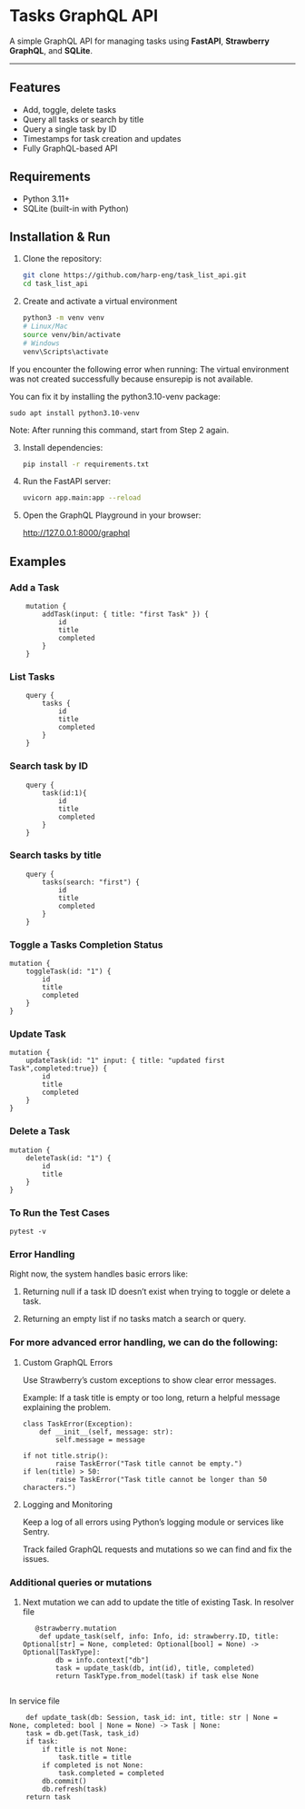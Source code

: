 # Tasks GraphQL API

A simple GraphQL API for managing tasks using **FastAPI**, **Strawberry GraphQL**, and **SQLite**.

---
## Features

- Add, toggle, delete tasks
- Query all tasks or search by title
- Query a single task by ID
- Timestamps for task creation and updates
- Fully GraphQL-based API

## Requirements

- Python 3.11+
- SQLite (built-in with Python)

## Installation & Run

1. Clone the repository:
    ```bash
    git clone https://github.com/harp-eng/task_list_api.git
    cd task_list_api
2. Create and activate a virtual environment
    ```bash
    python3 -m venv venv
    # Linux/Mac
    source venv/bin/activate
    # Windows
    venv\Scripts\activate
If you encounter the following error when running: The virtual environment was not created successfully because ensurepip is not available.


You can fix it by installing the python3.10-venv package:
    
    sudo apt install python3.10-venv

Note: After running this command, start from Step 2 again.

3. Install dependencies:
    ```bash
    pip install -r requirements.txt

4. Run the FastAPI server:
    ```bash
    uvicorn app.main:app --reload

5. Open the GraphQL Playground in your browser:

    http://127.0.0.1:8000/graphql


##  Examples
### Add a Task
        mutation {
            addTask(input: { title: "first Task" }) {
                id
                title
                completed
            }
        }



### List Tasks
        query {
            tasks {
                id
                title
                completed
            }
        }

### Search task by ID
        query {
            task(id:1){
                id
                title
                completed
            }
        }

### Search tasks by title
        query { 
            tasks(search: "first") { 
                id 
                title 
                completed 
            } 
        }

### Toggle a Tasks Completion Status
    
    mutation {
        toggleTask(id: "1") {
            id
            title
            completed
        }
    }

### Update Task
    
    mutation {
        updateTask(id: "1" input: { title: "updated first Task",completed:true}) {
            id
            title
            completed
        }
    }

### Delete a Task
    mutation {
        deleteTask(id: "1") {
            id
            title
        }
    }

### To Run the Test Cases
    pytest -v

### Error Handling

Right now, the system handles basic errors like:

1) Returning null if a task ID doesn’t exist when trying to toggle or delete a task.

2) Returning an empty list if no tasks match a search or query.

###  For more advanced error handling, we can do the following:

1) Custom GraphQL Errors

    Use Strawberry’s custom exceptions to show clear error messages.

    Example: If a task title is empty or too long, return a helpful message explaining the problem.
    ```
    class TaskError(Exception):
        def __init__(self, message: str):
            self.message = message

    if not title.strip():
            raise TaskError("Task title cannot be empty.")
    if len(title) > 50:
            raise TaskError("Task title cannot be longer than 50 characters.")

2) Logging and Monitoring

    Keep a log of all errors using Python’s logging module or services like Sentry.

    Track failed GraphQL requests and mutations so we can find and fix the issues.

### Additional queries or mutations 

1) Next mutation we can add to update the title of existing Task.
    In resolver file 
    ```
       @strawberry.mutation
        def update_task(self, info: Info, id: strawberry.ID, title: Optional[str] = None, completed: Optional[bool] = None) -> Optional[TaskType]:
            db = info.context["db"]
            task = update_task(db, int(id), title, completed)
            return TaskType.from_model(task) if task else None

    
In service file
```
    def update_task(db: Session, task_id: int, title: str | None = None, completed: bool | None = None) -> Task | None:
    task = db.get(Task, task_id)
    if task:
        if title is not None:
            task.title = title
        if completed is not None:
            task.completed = completed
        db.commit()
        db.refresh(task)
    return task

